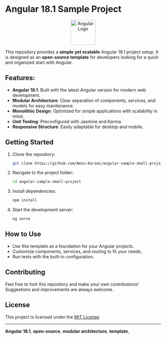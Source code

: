 # Angular 18.1 Sample Project

<p align="center">
  <img src="https://angular.io/assets/images/logos/angular/angular.svg" alt="Angular Logo" width="80"/>
</p>

This repository provides a **simple yet scalable** Angular 18.1 project setup. It is designed as an **open-source template** for developers looking for a quick and organized start with Angular.

## Features:

- **Angular 18.1**: Built with the latest Angular version for modern web development.
- **Modular Architecture**: Clear separation of components, services, and models for easy maintenance.
- **Monolithic Design**: Optimized for simple applications with scalability in mind.
- **Unit Testing**: Preconfigured with Jasmine and Karma.
- **Responsive Structure**: Easily adaptable for desktop and mobile.

## Getting Started

1. Clone the repository:
   ```bash
   git clone https://github.com/Amin-Karimi/angular-sample-small-project.git
   ```
2. Navigate to the project folder:
   ```bash
   cd angular-sample-small-project
   ```
3. Install dependencies:
   ```bash
   npm install
   ```
4. Start the development server:
   ```bash
   ng serve
   ```

## How to Use

- Use this template as a foundation for your Angular projects.
- Customize components, services, and routing to fit your needs.
- Run tests with the built-in configuration.

## Contributing

Feel free to fork this repository and make your own contributions! Suggestions and improvements are always welcome.

## License

This project is licensed under the [MIT License](LICENSE).

---

 **Angular 18.1**, **open-source**, **modular architecture**, **template**,
